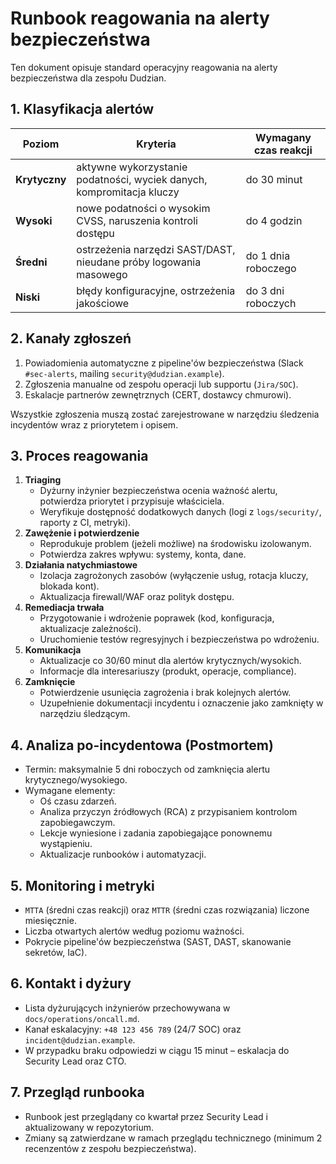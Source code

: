 # Runbook reagowania na alerty bezpieczeństwa

Ten dokument opisuje standard operacyjny reagowania na alerty bezpieczeństwa dla zespołu Dudzian.

## 1. Klasyfikacja alertów

| Poziom | Kryteria | Wymagany czas reakcji |
| --- | --- | --- |
| **Krytyczny** | aktywne wykorzystanie podatności, wyciek danych, kompromitacja kluczy | do 30 minut |
| **Wysoki** | nowe podatności o wysokim CVSS, naruszenia kontroli dostępu | do 4 godzin |
| **Średni** | ostrzeżenia narzędzi SAST/DAST, nieudane próby logowania masowego | do 1 dnia roboczego |
| **Niski** | błędy konfiguracyjne, ostrzeżenia jakościowe | do 3 dni roboczych |

## 2. Kanały zgłoszeń

1. Powiadomienia automatyczne z pipeline'ów bezpieczeństwa (Slack `#sec-alerts`, mailing `security@dudzian.example`).
2. Zgłoszenia manualne od zespołu operacji lub supportu (`Jira/SOC`).
3. Eskalacje partnerów zewnętrznych (CERT, dostawcy chmurowi).

Wszystkie zgłoszenia muszą zostać zarejestrowane w narzędziu śledzenia incydentów wraz z priorytetem i opisem.

## 3. Proces reagowania

1. **Triaging**
   - Dyżurny inżynier bezpieczeństwa ocenia ważność alertu, potwierdza priorytet i przypisuje właściciela.
   - Weryfikuje dostępność dodatkowych danych (logi z `logs/security/`, raporty z CI, metryki).
2. **Zawężenie i potwierdzenie**
   - Reprodukuje problem (jeżeli możliwe) na środowisku izolowanym.
   - Potwierdza zakres wpływu: systemy, konta, dane.
3. **Działania natychmiastowe**
   - Izolacja zagrożonych zasobów (wyłączenie usług, rotacja kluczy, blokada kont).
   - Aktualizacja firewall/WAF oraz polityk dostępu.
4. **Remediacja trwała**
   - Przygotowanie i wdrożenie poprawek (kod, konfiguracja, aktualizacje zależności).
   - Uruchomienie testów regresyjnych i bezpieczeństwa po wdrożeniu.
5. **Komunikacja**
   - Aktualizacje co 30/60 minut dla alertów krytycznych/wysokich.
   - Informacje dla interesariuszy (produkt, operacje, compliance).
6. **Zamknięcie**
   - Potwierdzenie usunięcia zagrożenia i brak kolejnych alertów.
   - Uzupełnienie dokumentacji incydentu i oznaczenie jako zamknięty w narzędziu śledzącym.

## 4. Analiza po-incydentowa (Postmortem)

- Termin: maksymalnie 5 dni roboczych od zamknięcia alertu krytycznego/wysokiego.
- Wymagane elementy:
  - Oś czasu zdarzeń.
  - Analiza przyczyn źródłowych (RCA) z przypisaniem kontrolom zapobiegawczym.
  - Lekcje wyniesione i zadania zapobiegające ponownemu wystąpieniu.
  - Aktualizacje runbooków i automatyzacji.

## 5. Monitoring i metryki

- `MTTA` (średni czas reakcji) oraz `MTTR` (średni czas rozwiązania) liczone miesięcznie.
- Liczba otwartych alertów według poziomu ważności.
- Pokrycie pipeline'ów bezpieczeństwa (SAST, DAST, skanowanie sekretów, IaC).

## 6. Kontakt i dyżury

- Lista dyżurujących inżynierów przechowywana w `docs/operations/oncall.md`.
- Kanał eskalacyjny: `+48 123 456 789` (24/7 SOC) oraz `incident@dudzian.example`.
- W przypadku braku odpowiedzi w ciągu 15 minut – eskalacja do Security Lead oraz CTO.

## 7. Przegląd runbooka

- Runbook jest przeglądany co kwartał przez Security Lead i aktualizowany w repozytorium.
- Zmiany są zatwierdzane w ramach przeglądu technicznego (minimum 2 recenzentów z zespołu bezpieczeństwa).

